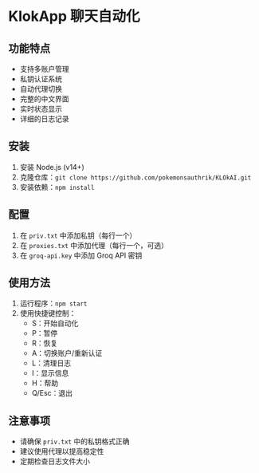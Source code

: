 # KlokApp 聊天自动化

## 功能特点

- 支持多账户管理
- 私钥认证系统
- 自动代理切换
- 完整的中文界面
- 实时状态显示
- 详细的日志记录

## 安装

1. 安装 Node.js (v14+)
2. 克隆仓库：`git clone https://github.com/pokemonsauthrik/KLOkAI.git`
3. 安装依赖：`npm install`

## 配置

1. 在 `priv.txt` 中添加私钥（每行一个）
2. 在 `proxies.txt` 中添加代理（每行一个，可选）
3. 在 `groq-api.key` 中添加 Groq API 密钥

## 使用方法

1. 运行程序：`npm start`
2. 使用快捷键控制：
   - S：开始自动化
   - P：暂停
   - R：恢复
   - A：切换账户/重新认证
   - L：清理日志
   - I：显示信息
   - H：帮助
   - Q/Esc：退出

## 注意事项

- 请确保 `priv.txt` 中的私钥格式正确
- 建议使用代理以提高稳定性
- 定期检查日志文件大小